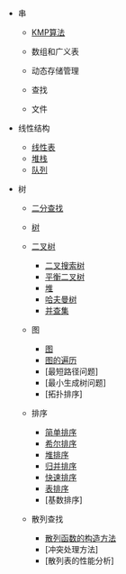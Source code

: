 * 串
    * [KMP算法]()
    * 数组和广义表

    * 动态存储管理

    * 查找

    * 文件


* 线性结构
    * [线性表](md/线性表.md)
    * [堆栈](md/堆栈.md)
    * [队列](md/队列.md)

* 树
    * [二分查找](md/二分查找.md)
    * [树](md/树.md)
    * [二叉树](md/二叉树.md)
        * [二叉搜索树](md/二叉搜索树.md)
        * [平衡二叉树](md/平衡二叉树.md)
        * [堆](md/堆.md)
        * [哈夫曼树](md/哈夫曼树.md)
        * [并查集](md/并查集.md)
    
    * 图
        * [图](md/图.md)
        * [图的遍历](md/图的遍历.md)
        * [最短路径问题]
        * [最小生成树问题]
        * [拓扑排序]
    
    * 排序
        * [简单排序](md/简单排序.md)
        * [希尔排序](md/希尔排序.md)
        * [堆排序](md/堆排序.md)
        * [归并排序](md/归并排序.md)
        * [快速排序](md/快速排序.md)
        * [表排序](md/表排序.md)
        * [基数排序]

    * 散列查找
        * [散列函数的构造方法](md/散列函数的构造方法.md)
        * [冲突处理方法]
        * [散列表的性能分析]